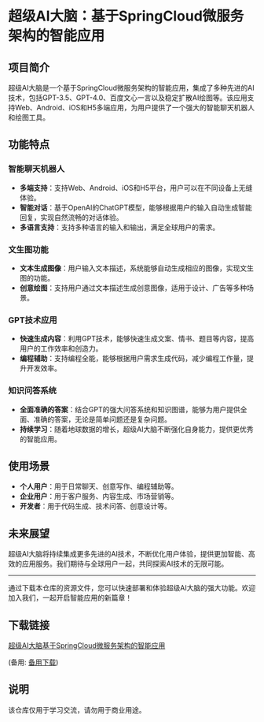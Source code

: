 # 超级AI大脑：基于SpringCloud微服务架构的智能应用

## 项目简介

超级AI大脑是一个基于SpringCloud微服务架构的智能应用，集成了多种先进的AI技术，包括GPT-3.5、GPT-4.0、百度文心一言以及稳定扩散AI绘图等。该应用支持Web、Android、iOS和H5多端应用，为用户提供了一个强大的智能聊天机器人和绘图工具。

## 功能特点

### 智能聊天机器人
- **多端支持**：支持Web、Android、iOS和H5平台，用户可以在不同设备上无缝体验。
- **智能对话**：基于OpenAI的ChatGPT模型，能够根据用户的输入自动生成智能回复，实现自然流畅的对话体验。
- **多语言支持**：支持多种语言的输入和输出，满足全球用户的需求。

### 文生图功能
- **文本生成图像**：用户输入文本描述，系统能够自动生成相应的图像，实现文生图的功能。
- **创意绘图**：支持用户通过文本描述生成创意图像，适用于设计、广告等多种场景。

### GPT技术应用
- **快速生成内容**：利用GPT技术，能够快速生成文案、情书、题目等内容，提高用户的工作效率和创造力。
- **编程辅助**：支持编程全能，能够根据用户需求生成代码，减少编程工作量，提升开发效率。

### 知识问答系统
- **全面准确的答案**：结合GPT的强大问答系统和知识图谱，能够为用户提供全面、准确的答案，无论是简单问题还是复杂问题。
- **持续学习**：随着地球数据的增长，超级AI大脑不断强化自身能力，提供更优秀的智能应用。

## 使用场景

- **个人用户**：用于日常聊天、创意写作、编程辅助等。
- **企业用户**：用于客户服务、内容生成、市场营销等。
- **开发者**：用于代码生成、技术问答、创意设计等。

## 未来展望

超级AI大脑将持续集成更多先进的AI技术，不断优化用户体验，提供更加智能、高效的应用服务。我们期待与全球用户一起，共同探索AI技术的无限可能。

---

通过下载本仓库的资源文件，您可以快速部署和体验超级AI大脑的强大功能。欢迎加入我们，一起开启智能应用的新篇章！

## 下载链接
[超级AI大脑基于SpringCloud微服务架构的智能应用](https://pan.quark.cn/s/fc90b37e4147) 

(备用: [备用下载](https://pan.baidu.com/s/1ELEIhUFoDR7b0zFXtMWwjQ?pwd=1234))

## 说明

该仓库仅用于学习交流，请勿用于商业用途。
